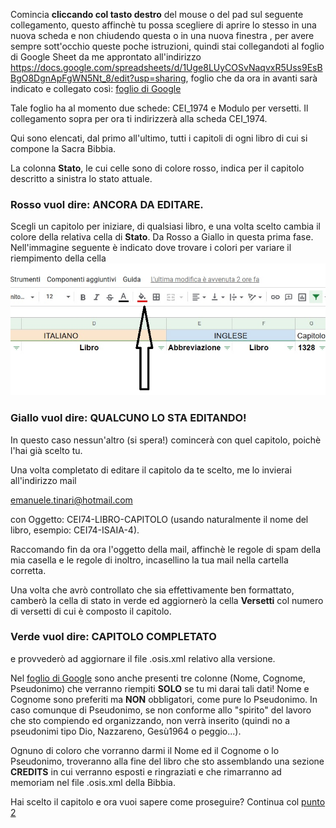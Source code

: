 Comincia **cliccando col tasto destro** del mouse o del pad sul seguente collegamento, questo affinchè tu possa scegliere di 
aprire lo stesso in una nuova scheda e non chiudendo questa o in una nuova finestra , per avere sempre sott'occhio queste
poche istruzioni, quindi stai collegandoti al foglio di Google Sheet da me approntato all'indirizzo
https://docs.google.com/spreadsheets/d/1Uge8LUyCOSvNaqvxR5Uss9EsBBgO8DgnApFgWN5Nt_8/edit?usp=sharing, foglio che da ora in avanti 
sarà indicato e collegato così: [foglio di Google](https://docs.google.com/spreadsheets/d/1Uge8LUyCOSvNaqvxR5Uss9EsBBgO8DgnApFgWN5Nt_8/edit?usp=sharing)

Tale foglio ha al momento due schede: CEI_1974 e Modulo per versetti. Il collegamento sopra per ora ti indirizzerà alla scheda CEI_1974.

Qui sono elencati, dal primo all'ultimo, tutti i capitoli di ogni libro di cui si compone
la Sacra Bibbia.

La colonna **Stato**, le cui celle sono di colore rosso, indica per il capitolo descritto a sinistra lo stato attuale.

### Rosso vuol dire: ANCORA DA EDITARE.

Scegli un capitolo per iniziare, di qualsiasi libro, e una volta scelto cambia il colore della relativa cella di **Stato**.
Da Rosso a Giallo in questa prima fase. Nell'immagine seguente è indicato dove trovare i colori per variare il riempimento
della cella ![Icona](/immagini/coloreRiempimento.jpg)

### Giallo vuol dire: QUALCUNO LO STA EDITANDO!

In questo caso nessun'altro (si spera!) comincerà con quel capitolo, poichè l'hai già scelto tu.

Una volta completato di editare il capitolo da te scelto, me lo invierai all'indirizzo mail

emanuele.tinari@hotmail.com

con Oggetto: CEI74-LIBRO-CAPITOLO (usando naturalmente il nome del libro, esempio: CEI74-ISAIA-4).

Raccomando fin da ora l'oggetto della mail, affinchè le regole di spam della mia casella e le regole di inoltro, incasellino la tua
mail nella cartella corretta.

Una volta che avrò controllato che sia effettivamente ben formattato, camberò la cella di stato in verde ed aggiornerò la cella
**Versetti** col numero di versetti di cui è composto il capitolo.

### Verde vuol dire: CAPITOLO COMPLETATO

e provvederò ad aggiornare il file .osis.xml relativo alla versione.

Nel [foglio di Google](https://docs.google.com/spreadsheets/d/1Uge8LUyCOSvNaqvxR5Uss9EsBBgO8DgnApFgWN5Nt_8/edit?usp=sharing) sono anche presenti tre colonne (Nome, Cognome, Pseudonimo) che verranno riempiti **SOLO** se tu mi darai tali dati!
Nome e Cognome sono preferiti ma **NON** obbligatori, come pure lo Pseudonimo.
In caso comunque di Pseudonimo, se non conforme allo "spirito" del lavoro che sto compiendo ed organizzando, non verrà inserito (quindi no
a pseudonimi tipo Dio, Nazzareno, Gesù1964 o peggio...).

Ognuno di coloro che vorranno darmi il Nome ed il Cognome o lo Pseudonimo, troveranno alla fine del libro che sto assemblando una sezione
**CREDITS** in cui verranno esposti e ringraziati e che rimarranno ad memoriam nel file .osis.xml della Bibbia.

Hai scelto il capitolo e ora vuoi sapere come proseguire? Continua col [punto 2](https://github.com/EmanueleTinari/EmanueleTinari/blob/OSIS_ITA_and_LAT_books/02_Secondo.md)
